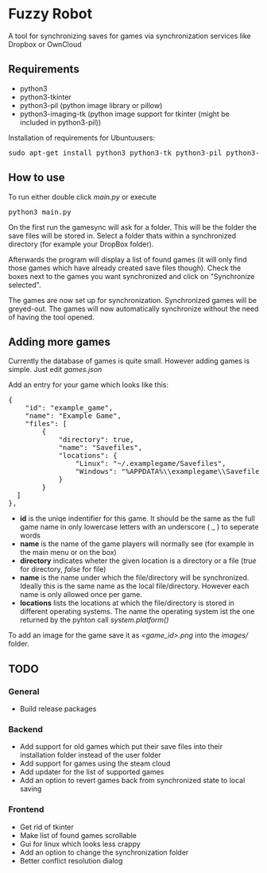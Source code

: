# Fuzzy Robot
A tool for synchronizing saves for games via synchronization services like Dropbox or OwnCloud

## Requirements
- python3
- python3-tkinter
- python3-pil (python image library or pillow)
- python3-imaging-tk (python image support for tkinter (might be included in python3-pil))

Installation of requirements for Ubuntuusers:

<pre>sudo apt-get install python3 python3-tk python3-pil python3-imaging-tk</pre>

## How to use
To run either double click *main.py* or execute

<pre>python3 main.py</pre>

On the first run the gamesync will ask for a folder. This will be the folder the save files will be stored in. Select a folder thats within a synchronized directory (for example your DropBox folder).

Afterwards the program will display a list of found games (it will only find those games which have already created save files though). Check the boxes next to the games you want synchronized and click on "Synchronize selected".

The games are now set up for synchronization. Synchronized games will be greyed-out. The games will now automatically synchronize without the need of having the tool opened.

## Adding more games
Currently the database of games is quite small. However adding games is simple. Just edit *games.json*

Add an entry for your game which looks like this:
<pre>{
	"id": "example_game",
	"name": "Example Game",
	"files": [
		{
			"directory": true,
			"name": "Savefiles",
			"locations": {
				"Linux": "~/.examplegame/Savefiles",
				"Windows": "%APPDATA%\\examplegame\\Savefiles"
			}
		}
  ]
},</pre>

- **id** is the uniqe indentifier for this game. It should be the same as the full game name in only lowercase letters with an underscore ( _ ) to seperate words
- **name** is the name of the game players will normally see (for example in the main menu or on the box)
- **directory** indicates wheter the given location is a directory or a file (*true* for directory, *false* for file)
- **name** is the name under which the file/directory will be synchronized. Ideally this is the same name as the local file/directory. However each name is only allowed once per game.
- **locations** lists the locations at which the file/directory is stored in different operating systems. The name the operating system ist the one returned by the pyhton call *system.platform()*

To add an image for the game save it as *<game_id>.png* into the *images/* folder.

## TODO
### General
- Build release packages

### Backend
- Add support for old games which put their save files into their installation folder instead of the user folder
- Add support for games using the steam cloud
- Add updater for the list of supported games
- Add an option to revert games back from synchronized state to local saving

### Frontend
- Get rid of tkinter
- Make list of found games scrollable
- Gui for linux which looks less crappy
- Add an option to change the synchronization folder
- Better conflict resolution dialog
